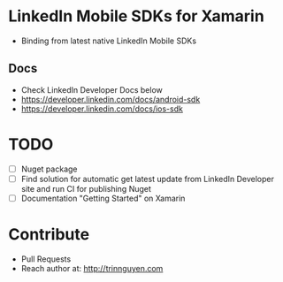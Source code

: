 # LinkedIn Mobile SDKs for Xamarin
- Binding from latest native LinkedIn Mobile SDKs

## Docs
- Check LinkedIn Developer Docs below
- https://developer.linkedin.com/docs/android-sdk
- https://developer.linkedin.com/docs/ios-sdk

# TODO
- [ ] Nuget package
- [ ] Find solution for automatic get latest update from LinkedIn Developer site and run CI for publishing Nuget
- [ ] Documentation "Getting Started" on Xamarin

# Contribute
- Pull Requests
- Reach author at: http://trinnguyen.com

